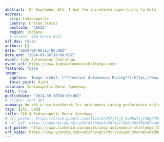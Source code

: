 ```yaml
---
abstract:  On September 6th, I had the incredible opportunity to help lead Cavalier Autonomous Racing to victory at the Indy Autonomous Challenge time trial competition. We completed a blistering 52.628-second lap on the historic 2.5-mile oval at the Indianapolis Motor Speedway—averaging 171.012 mph (273.619 kph) and pulling 2.25 lateral Gs through the turns. During that winning lap, our car hit a top speed of 184 mph (296 kph), setting a new world record for autonomous racing on a closed circuit. This also marks the first time a U.S.-based team has topped the podium at an [**Indy Autonomous Challenge**](https://www.linkedin.com/company/indy-autonomous-challenge/?lipi=urn%3Ali%3Apage%3Ad_flagship3_search_srp_all%3BYYVcJXOwSmiwjH66VheRvA%3D%3D) competition!
address:
  city: Indianapolis
  country: United States
  postcode: "46222"
  region: Indiana
  # street: 450 Serra Mall
all_day: false
authors: []
date: "2024-09-06T13:00:00Z"
date_end: "2024-09-06T19:00:00Z"
event: Indy Autonomous Challenge
event_url: https://www.indyautonomouschallenge.com/
featured: false
image:
  caption: 'Image credit: [**Cavalier Autonomous Racing**](https://www.linkedin.com/company/cavalier-autonomous-racing/posts/?feedView=all)'
  focal_point: Right
location: Indianapolis Motor Speedway
math: true
publishDate: "2024-09-10T00:00:00Z"
# slides: corl_dkl
summary: We set a new benchmark for autonomous racing performance and won the time trial competition at the seventh edition of IAC autonomous racing competition.
tags: [IAC, CAR]
title: CAR @ Indianapolis Motor Speedway
# url_poster: https://drive.google.com/file/d/1X7j7fjZ_5uMGaTjjYIBgr75FSJEmYaB0/view?usp=sharing
# url_pdf: https://openreview.net/pdf/4fa59a63ab8f41ff266c399f8b30fae68463a33e.pdf
url_poster: https://www.linkedin.com/posts/indy-autonomous-challenge_the-indy-autonomous-challenge-is-making-activity-7191861351827316736-AjJc?utm_source=share&utm_medium=member_desktop
url_video: https://www.youtube.com/watch?v=pcYVmtrv7HI&ab_channel=MadhurBehl
---
```


<!-- {{% callout note %}}
Click on the **Slides** button above to view the built-in slides feature.
{{% /callout %}}

Slides can be added in a few ways:

- **Create** slides using Wowchmey's [*Slides*](https://wowchemy.com/docs/managing-content/#create-slides) feature and link using `slides` parameter in the front matter of the talk file
- **Upload** an existing slide deck to `static/` and link using `url_slides` parameter in the front matter of the talk file
- **Embed** your slides (e.g. Google Slides) or presentation video on this page using [shortcodes](https://wowchemy.com/docs/writing-markdown-latex/).

Further talk details can easily be added to this page using *Markdown* and $\rm \LaTeX$ math code. -->
